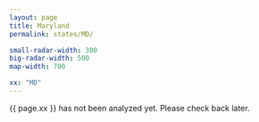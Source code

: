```yaml
---
layout: page
title: Maryland
permalink: states/MD/

small-radar-width: 300
big-radar-width: 500
map-width: 700

xx: "MD"
---
```


<p>{{ page.xx }} has not been analyzed yet. Please check back later.</p>